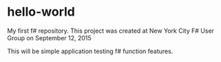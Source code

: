 # hello-world
My first f# repository.
This project was created at New York City F# User Group on September 12, 2015

This will be simple application  testing f# function features.
